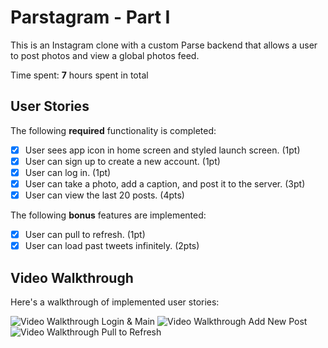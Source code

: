 # Parstagram - Part I

This is an Instagram clone with a custom Parse backend that allows a user to post photos and view a global photos feed.

Time spent: **7** hours spent in total

## User Stories

The following **required** functionality is completed:

- [x] User sees app icon in home screen and styled launch screen. (1pt)
- [x] User can sign up to create a new account. (1pt)
- [x] User can log in. (1pt)
- [x] User can take a photo, add a caption, and post it to the server. (3pt)
- [x] User can view the last 20 posts. (4pts)

The following **bonus** features are implemented:

- [x] User can pull to refresh. (1pt)
- [x] User can load past tweets infinitely. (2pts)

## Video Walkthrough

Here's a walkthrough of implemented user stories:

<img src='https://i.imgur.com/pH06HPp.gif' title='Login & Main' width='' alt='Video Walkthrough' />
Login & Main 
<img src='https://i.imgur.com/hH0WvVF.gif' title='Add New Post' width='' alt='Video Walkthrough' />
Add New Post
<img src='https://i.imgur.com/Wo1GbP8.gif' title='Pull to Refresh' width='' alt='Video Walkthrough' />
Pull to Refresh
